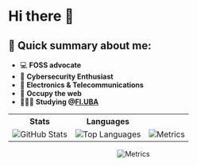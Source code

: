 # Hi there 👋
## 📝 Quick summary about me:
- 💻 **FOSS advocate**
- 🔐 **Cybersecurity Enthusiast** 
- 📡 **Electronics & Telecommunications**    
- 🏴 **Occupy the web**
- 👩🏻‍💻 **Studying @[FI.UBA](https://www.fi.uba.ar/grado/carreras/ingenieria-en-informatica/plan-de-estudios)**

<div align="center">
  <table>
    <tr>
      <th>Stats</th>
      <th>Languages</th>
    </tr>
    <tr>
      <td><img src="https://github-readme-stats.vercel.app/api?username=qbixxx&theme=tokyonight&show_icons=true&count_private=true" alt="GitHub Stats"></td>
      <td><img src="https://github-profile-summary-cards.vercel.app/api/cards/most-commit-language?username=qbixxx&theme=tokyonight&show_icons=true&count_private=true" alt="Top Languages"></td>
      <td><img src="https://metrics.lecoq.io/qbixxx?template=classic&config.timezone=America%Buenos_Aires" alt="Metrics"></td>
    </tr>
  </table>
  <img src="https://metrics.lecoq.io/qbixxx?template=classic&config.timezone=America%Buenos_Aires" alt="Metrics">
</div>


